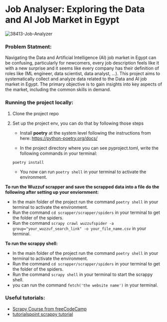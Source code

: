 # Job Analyser: Exploring the Data and AI Job Market in Egypt 
![38413-Job-Analyzer](https://github.com/Aml-Hassan-Abd-El-hamid/-wuzzuf_job_analyser/assets/66205928/ecbf59ae-a813-425d-a6f1-967d69a8d952)

### Problem Statment:

Navigating the Data and Artificial Intelligence (AI) job market in Egypt can be confusing, particularly for newcomers, every job description feels like it with a new surprise and it seems like every company has their definition of roles like (ML engineer, data scientist, data analyst, ...). This project aims to systematically collect and analyze data related to the Data and AI job market in Egypt. The primary objective is to gain insights into key aspects of the market, including the common skills in demand.

### Running the project locally:

1. Clone the project repo

2. Set up the project env, you can do that by following those steps

    * Install **poetry** at the system level following the instructions from here: https://python-poetry.org/docs/

    * In the project directory where you can see pyproject.toml, write the following commands in your terminal:
    ```
    poetry install
    ```
    * You now can run `poetry shell` in your terminal to activate the environment. 

**To run the Wuzzuf scrapper and save the scrapped data into a file do the following after setting up your enviornment:**<br>
   * In the main folder of the project run the command `poetry shell` in your terminal to activate the environment.
   * Run the command `cd scrapper/scrapper/spiders` in your terminal to get the folder of the spiders.
   * Run the command `scrapy crawl wuzzufspider -a group="your_wuzzuf_search_link" -o your_file_name.csv` in your terminal.

**To run the scrappy shell:**
   * In the main folder of the project run the command `poetry shell` in your terminal to activate the environment.
   * Run the command `cd scrapper/scrapper/spiders` in your terminal to get the folder of the spiders.
   * Run the command `scrapy shell` in your terminal to start the scrappy shell.
   * you can run the command `fetch('the website name')` in your terminal.
     
### Useful tutorials:
- [Scrapy Course from freeCodeCamp](https://www.youtube.com/watch?v=mBoX_JCKZTE&t=4599s)
- [tutorialspoint scrappy tutorial](https://www.tutorialspoint.com/scrapy/index.htm)
